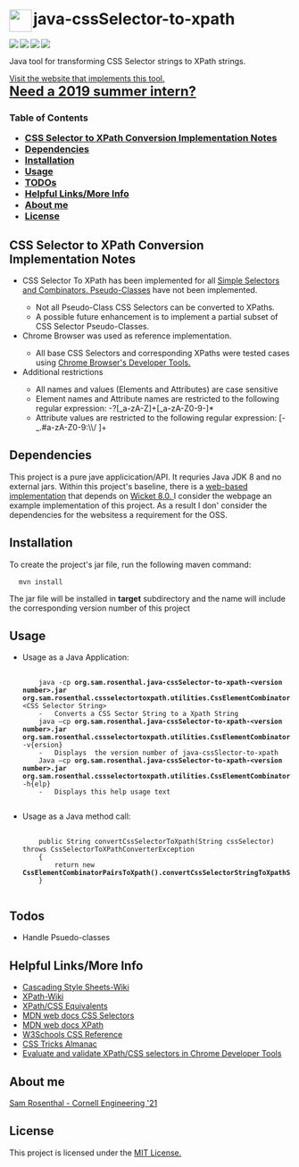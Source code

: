 <h1><a href="https://github.com/sam-rosenthal/" target="_blank"><img src="https://github.com/sam-rosenthal/java-cssSelector-to-xpath/blob/master/src/main/webapp/fav.png" align="left" height="40" width="40"></a> java-cssSelector-to-xpath</h1>

<a href="https://travis-ci.org/sam-rosenthal/java-cssSelector-to-xpath" target="_blank"><img src="https://travis-ci.org/sam-rosenthal/java-cssSelector-to-xpath.svg?branch=master" align="left"> </a>

<img src="https://img.shields.io/badge/jdk-8-lightgray.svg" align="left"> </a>

<a href="https://github.com/sam-rosenthal/java-cssSelector-to-xpath/blob/master/License.txt" target="_blank"><img src="https://badges.frapsoft.com/os/mit/mit.svg?v=102" align="left"> </a>

<a href="https://github.com/sam-rosenthal/java-cssSelector-to-xpath" target="_blank"><img src="https://badges.frapsoft.com/os/v1/open-source.svg?v=102" align="left"> </a>

<br/>
<p>Java tool for transforming CSS Selector strings to XPath strings. </p> 
<a href="https://css-selector-to-xpath.appspot.com" target="_blank">Visit the website that implements this tool.</a>

<br/>
<b><a style="font-size:24px" href="https://sam-rosenthal.github.io" target="_blank"> Need a 2019 summer intern? </a></b>
<h3> Table of Contents
  <ul>
    <li> <a href="https://github.com/sam-rosenthal/java-cssSelector-to-xpath/blob/master/README.md#Implementation" target="_blank"> CSS Selector to XPath Conversion Implementation Notes</a>     </li>
    <li> <a href="https://github.com/sam-rosenthal/java-cssSelector-to-xpath/blob/master/README.md#Dependencies" target="_blank"> Dependencies</a>	     </li>
    <li> <a href="https://github.com/sam-rosenthal/java-cssSelector-to-xpath/blob/master/README.md#Installation" target="_blank"> Installation </a>     </li>
    <li> <a href="https://github.com/sam-rosenthal/java-cssSelector-to-xpath/blob/master/README.md#Usage" target="_blank"> Usage</a>	     </li>
    <li> <a href="https://github.com/sam-rosenthal/java-cssSelector-to-xpath/blob/master/README.md#Todos" target="_blank"> TODOs</a>	     </li>
    <li> <a href="https://github.com/sam-rosenthal/java-cssSelector-to-xpath/blob/master/README.md#links" target="_blank"> Helpful Links/More Info</a>   </li>
        <li> <a href="https://github.com/sam-rosenthal/java-cssSelector-to-xpath/blob/master/README.md#about" target="_blank"> About me </a>   </li>
    <li> <a href="https://github.com/sam-rosenthal/java-cssSelector-to-xpath/blob/master/README.md#license" target="_blank"> License</a>   </li>
  <ul>
</h3>

<h2 id="Implementation"> CSS Selector to XPath Conversion Implementation Notes  </h2>
			<ul>
				<li>CSS Selector To XPath has been implemented for all 
					<a href="https://developer.mozilla.org/en-US/docs/Web/CSS/CSS_Selectors#Simple_selectors" target="_blank">Simple Selectors </a>
					<a href="https://developer.mozilla.org/en-US/docs/Web/CSS/CSS_Selectors#Combinators" target="_blank"> and Combinators. </a>
					<a href="https://developer.mozilla.org/en-US/docs/Web/CSS/CSS_Selectors#Pseudo-classes" target="_blank">Pseudo-Classes</a>
					have not been implemented.  </li>
				<ul>
					<li> Not all Pseudo-Class CSS Selectors can be converted to XPaths. </li>
					<li> A possible future enhancement is to implement a partial subset of CSS Selector Pseudo-Classes. </li>
				</ul>
				<li>Chrome Browser was used as reference implementation.</li>
				<ul> 
					<li>All base CSS Selectors and corresponding XPaths were tested cases using 
						<a href="https://yizeng.me/2014/03/23/evaluate-and-validate-xpath-css-selectors-in-chrome-developer-tools/" target="_blank">Chrome Browser's Developer Tools.</a>
					</li>
				 </ul>
				<li>Additional restrictions</li>
					<ul> 		
						<li>All names and values (Elements and Attributes) are case sensitive</li>
						<li>Element names and Attribute names are restricted to the following regular expression: -?[_a-zA-Z]+[_a-zA-Z0-9-]*</li>
						<li>Attribute values are restricted to the following regular expression: [-_.#a-zA-Z0-9:\\/ ]+ </li>
					</ul>
			</ul>

<h2 id="Dependencies"> Dependencies </h2>
<p> This project is a pure jave applicication/API. It requries Java JDK 8 and no external jars. Within this project's baseline, there is a <a href="https://css-selector-to-xpath.appspot.com" target="_blank"> web-based implementation</a> that depends on <a href="https://wicket.apache.org">  Wicket 8.0. </a> I consider the webpage an example implementation of this project. As a result I don' consider the dependencies for the websitess a requirement for the OSS.</p>
<p>

<h2 id="Installation"> Installation </h2>
<p> To create the project's jar file, run the following maven command: <p/>
<pre>
  <code>mvn install</code>
</pre>
<p> The jar file will be installed in <b>target</b> subdirectory and the name will include the corresponding version number of this project <p/>

<h2 id="Usage"> Usage </h2>
<ul> <li> Usage as a Java Application: 
<pre>
  <code> 
    java -cp <b>org.sam.rosenthal.java-cssSelector-to-xpath-&ltversion number&gt.jar org.sam.rosenthal.cssselectortoxpath.utilities.CssElementCombinatorPairsToXpath</b> &ltCSS Selector String&gt 
    -	Converts a CSS Sector String to a Xpath String
    java –cp <b>org.sam.rosenthal.java-cssSelector-to-xpath-&ltversion number&gt.jar  org.sam.rosenthal.cssselectortoxpath.utilities.CssElementCombinatorPairsToXpath</b> -v{ersion}
    -	Displays  the version number of java-cssSlector-to-xpath
    Java –cp <b>org.sam.rosenthal.java-cssSelector-to-xpath-&ltversion number&gt.jar org.sam.rosenthal.cssselectortoxpath.utilities.CssElementCombinatorPairsToXpath</b> -h{elp}
    -	Displays this help usage text 
  </code>
</pre> </li>
<li> Usage as a Java method call:
<pre>
	<code>
	public String convertCssSelectorToXpath(String cssSelector) throws CssSelectorToXPathConverterException
	{
		return new <b>CssElementCombinatorPairsToXpath().convertCssSelectorStringToXpathString</b>(cssSelector);
	}
	</code>
</pre>
</li> 
</ul>
<h2><a id="TODOs"></a>Todos</h2>
<ul>
  <li>Handle Psuedo-classes</li>
</ul>

<h2><a id="links"></a>Helpful Links/More Info</h2>
  <ul>
		<li><a href="https://en.wikipedia.org/wiki/Cascading_Style_Sheets" target="_blank">Cascading Style Sheets-Wiki</a></li>
		<li><a href="https://en.wikipedia.org/wiki/XPath" target="_blank">XPath-Wiki</a></li>
		<li><a href="https://en.wikibooks.org/wiki/XPath/CSS_Equivalents" target="_blank">XPath/CSS Equivalents</a></li>
		<li><a href="https://developer.mozilla.org/en-US/docs/Web/CSS/CSS_Selectors" target="_blank">MDN web docs CSS Selectors</a></li>
		<li><a href="https://developer.mozilla.org/en-US/docs/Web/XPath">MDN web docs XPath</a></li>
		<li><a href="https://www.w3schools.com/cssref/trysel.asp" target="_blank">W3Schools CSS Reference</a></li>
		<li><a href="https://css-tricks.com/almanac/" target="_blank">CSS Tricks Almanac</a></li>
		<li><a href="https://yizeng.me/2014/03/23/evaluate-and-validate-xpath-css-selectors-in-chrome-developer-tools/" target="_blank">Evaluate and validate XPath/CSS selectors in Chrome Developer Tools</a></li>		
  </ul>
      
<h2><a id="about">About me </h2>
<a href="https://sam-rosenthal.github.io" target="_blank"> Sam Rosenthal - Cornell Engineering '21 </a>	

<h2><a id="license"> License </h2>
<p> This project is licensed under the <a href="https://github.com/sam-rosenthal/java-cssSelector-to-xpath/blob/master/License.txt" target="_blank">MIT License. </a> </p>
